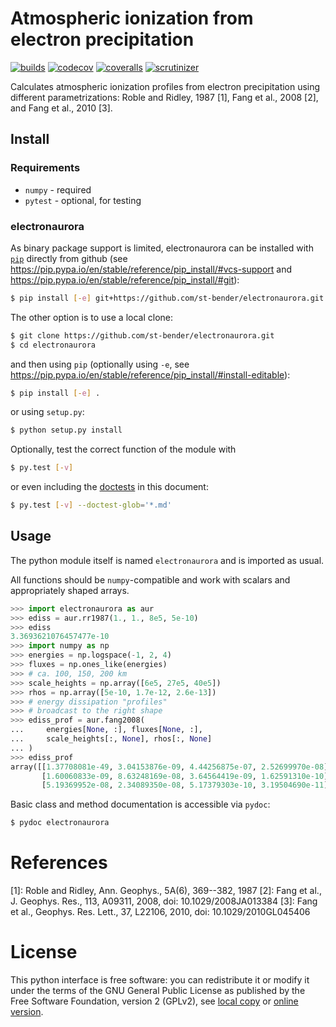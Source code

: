 # Atmospheric ionization from electron precipitation

[![builds](https://travis-ci.com/st-bender/electronaurora.svg?branch=master)](https://travis-ci.com/st-bender/electronaurora)
[![codecov](https://codecov.io/gh/st-bender/electronaurora/badge.svg)](https://codecov.io/gh/st-bender/electronaurora)
[![coveralls](https://coveralls.io/repos/github/st-bender/electronaurora/badge.svg)](https://coveralls.io/github/st-bender/electronaurora)
[![scrutinizer](https://scrutinizer-ci.com/g/st-bender/electronaurora/badges/quality-score.png?b=master)](https://scrutinizer-ci.com/g/st-bender/electronaurora/?branch=master)

Calculates atmospheric ionization profiles from electron precipitation
using different parametrizations: Roble and Ridley, 1987 [1],
Fang et al., 2008 [2], and Fang et al., 2010 [3].

## Install

### Requirements

- `numpy` - required
- `pytest` - optional, for testing

### electronaurora

As binary package support is limited, electronaurora can be installed
with [`pip`](https://pip.pypa.io) directly from github
(see <https://pip.pypa.io/en/stable/reference/pip_install/#vcs-support>
and <https://pip.pypa.io/en/stable/reference/pip_install/#git>):

```sh
$ pip install [-e] git+https://github.com/st-bender/electronaurora.git
```

The other option is to use a local clone:

```sh
$ git clone https://github.com/st-bender/electronaurora.git
$ cd electronaurora
```
and then using `pip` (optionally using `-e`, see
<https://pip.pypa.io/en/stable/reference/pip_install/#install-editable>):

```sh
$ pip install [-e] .
```

or using `setup.py`:

```sh
$ python setup.py install
```

Optionally, test the correct function of the module with

```sh
$ py.test [-v]
```

or even including the [doctests](https://docs.python.org/library/doctest.html)
in this document:

```sh
$ py.test [-v] --doctest-glob='*.md'
```

## Usage

The python module itself is named `electronaurora` and is imported as usual.

All functions should be `numpy`-compatible and work with scalars
and appropriately shaped arrays.

```python
>>> import electronaurora as aur
>>> ediss = aur.rr1987(1., 1., 8e5, 5e-10)
>>> ediss
3.3693621076457477e-10
>>> import numpy as np
>>> energies = np.logspace(-1, 2, 4)
>>> fluxes = np.ones_like(energies)
>>> # ca. 100, 150, 200 km
>>> scale_heights = np.array([6e5, 27e5, 40e5])
>>> rhos = np.array([5e-10, 1.7e-12, 2.6e-13])
>>> # energy dissipation "profiles"
>>> # broadcast to the right shape
>>> ediss_prof = aur.fang2008(
... 	energies[None, :], fluxes[None, :],
... 	scale_heights[:, None], rhos[:, None]
... )
>>> ediss_prof
array([[1.37708081e-49, 3.04153876e-09, 4.44256875e-07, 2.52699970e-08],
       [1.60060833e-09, 8.63248169e-08, 3.64564419e-09, 1.62591310e-10],
       [5.19369952e-08, 2.34089350e-08, 5.17379303e-10, 3.19504690e-11]])

```

Basic class and method documentation is accessible via `pydoc`:

```sh
$ pydoc electronaurora
```

# References

[1]: Roble and Ridley, Ann. Geophys., 5A(6), 369--382, 1987
[2]: Fang et al., J. Geophys. Res., 113, A09311, 2008, doi: 10.1029/2008JA013384
[3]: Fang et al., Geophys. Res. Lett., 37, L22106, 2010, doi: 10.1029/2010GL045406

# License

This python interface is free software: you can redistribute it or modify
it under the terms of the GNU General Public License as published by
the Free Software Foundation, version 2 (GPLv2), see [local copy](./LICENSE)
or [online version](http://www.gnu.org/licenses/gpl-2.0.html).
